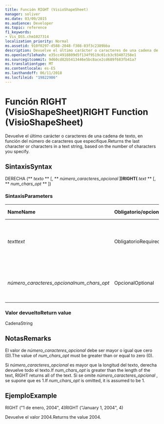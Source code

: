 ```yaml
---
title: Función RIGHT (VisioShapeSheet)
manager: soliver
ms.date: 03/09/2015
ms.audience: Developer
ms.topic: reference
f1_keywords:
- Vis_DSS.chm1027314
localization_priority: Normal
ms.assetid: 910f0297-d588-2048-f308-03f3c2389bba
description: Devuelve el último carácter o caracteres de una cadena de texto, en función del número de caracteres que especifique.
ms.openlocfilehash: e35cc4918809d5f134f9519c01cb3c93407258e1
ms.sourcegitcommit: 9d60cd82b5413446e5bc8ace2cd689f683fb41a7
ms.translationtype: MT
ms.contentlocale: es-ES
ms.lasthandoff: 06/11/2018
ms.locfileid: "19822986"
---
```

# <a name="right-function-visioshapesheet"></a><span data-ttu-id="c0873-103">Función RIGHT (VisioShapeSheet)</span><span class="sxs-lookup"><span data-stu-id="c0873-103">RIGHT Function (VisioShapeSheet)</span></span>

<span data-ttu-id="c0873-104">Devuelve el último carácter o caracteres de una cadena de texto, en función del número de caracteres que especifique.</span><span class="sxs-lookup"><span data-stu-id="c0873-104">Returns the last character or characters in a text string, based on the number of characters you specify.</span></span>
  
## <a name="syntax"></a><span data-ttu-id="c0873-105">Sintaxis</span><span class="sxs-lookup"><span data-stu-id="c0873-105">Syntax</span></span>

<span data-ttu-id="c0873-106">DERECHA (** *texto* ** [, ** *número_caracteres_opcional* **])</span><span class="sxs-lookup"><span data-stu-id="c0873-106">RIGHT(** *text* ** [, ** *num_chars_opt* ** ])</span></span> 
  
### <a name="parameters"></a><span data-ttu-id="c0873-107">Sintaxis</span><span class="sxs-lookup"><span data-stu-id="c0873-107">Parameters</span></span>

|<span data-ttu-id="c0873-108">**Name**</span><span class="sxs-lookup"><span data-stu-id="c0873-108">**Name**</span></span>|<span data-ttu-id="c0873-109">**Obligatorio/opcional**</span><span class="sxs-lookup"><span data-stu-id="c0873-109">**Required/Optional**</span></span>|<span data-ttu-id="c0873-110">**Tipo de datos**</span><span class="sxs-lookup"><span data-stu-id="c0873-110">**Data Type**</span></span>|<span data-ttu-id="c0873-111">**Descripción**</span><span class="sxs-lookup"><span data-stu-id="c0873-111">**Description**</span></span>|
|:-----|:-----|:-----|:-----|
| <span data-ttu-id="c0873-112">_text_</span><span class="sxs-lookup"><span data-stu-id="c0873-112">_text_</span></span> <br/> |<span data-ttu-id="c0873-113">Obligatorio</span><span class="sxs-lookup"><span data-stu-id="c0873-113">Required</span></span>  <br/> |<span data-ttu-id="c0873-114">**String**</span><span class="sxs-lookup"><span data-stu-id="c0873-114">**String**</span></span> <br/> | <span data-ttu-id="c0873-115">La cadena de texto que contiene los caracteres que se desea extraer.</span><span class="sxs-lookup"><span data-stu-id="c0873-115">The text string containing the characters you want to extract.</span></span>  <br/> |
| <span data-ttu-id="c0873-116">_número_caracteres_opcional_</span><span class="sxs-lookup"><span data-stu-id="c0873-116">_num_chars_opt_</span></span> <br/> |<span data-ttu-id="c0873-117">Opcional</span><span class="sxs-lookup"><span data-stu-id="c0873-117">Optional</span></span>  <br/> |<span data-ttu-id="c0873-118">**Número**</span><span class="sxs-lookup"><span data-stu-id="c0873-118">**Number**</span></span> <br/> |<span data-ttu-id="c0873-p101">El número de caracteres que debe extraerse. El valor predeterminado es 1.</span><span class="sxs-lookup"><span data-stu-id="c0873-p101">The number of characters you want to extract. The default is 1.</span></span>  <br/> |
   
### <a name="return-value"></a><span data-ttu-id="c0873-121">Valor devuelto</span><span class="sxs-lookup"><span data-stu-id="c0873-121">Return value</span></span>

<span data-ttu-id="c0873-122">Cadena</span><span class="sxs-lookup"><span data-stu-id="c0873-122">String</span></span>
  
## <a name="remarks"></a><span data-ttu-id="c0873-123">Notas</span><span class="sxs-lookup"><span data-stu-id="c0873-123">Remarks</span></span>

<span data-ttu-id="c0873-124">El valor de _número_caracteres_opcional_ debe ser mayor o igual que cero (0).</span><span class="sxs-lookup"><span data-stu-id="c0873-124">The value of  _num_chars_opt_ must be greater than or equal to zero (0).</span></span> 
  
<span data-ttu-id="c0873-125">Si _número_caracteres_opcional_ es mayor que la longitud del texto, derecha devuelve todo el texto.</span><span class="sxs-lookup"><span data-stu-id="c0873-125">If  _num_chars_opt_ is greater than the length of the text, RIGHT returns all of the text.</span></span> <span data-ttu-id="c0873-126">Si se omite _número_caracteres_opcional_ , se supone que es 1.</span><span class="sxs-lookup"><span data-stu-id="c0873-126">If  _num_chars_opt_ is omitted, it is assumed to be 1.</span></span> 
  
## <a name="example"></a><span data-ttu-id="c0873-127">Ejemplo</span><span class="sxs-lookup"><span data-stu-id="c0873-127">Example</span></span>

<span data-ttu-id="c0873-128">RIGHT ("1 de enero, 2004", 4)</span><span class="sxs-lookup"><span data-stu-id="c0873-128">RIGHT ("January 1, 2004", 4)</span></span> 
  
<span data-ttu-id="c0873-129">Devuelve el valor 2004.</span><span class="sxs-lookup"><span data-stu-id="c0873-129">Returns the value 2004.</span></span> 
  

